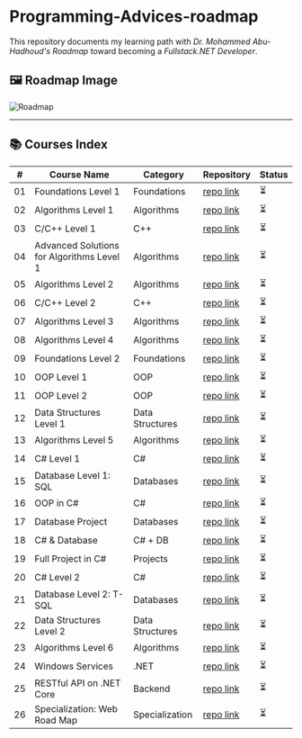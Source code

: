 # Programming-Advices-roadmap
This repository documents my learning path with *Dr. Mohammed Abu-Hadhoud's Roadmap* toward becoming a *Fullstack.NET Developer*.

## 🖼 Roadmap Image
![Roadmap](ProgrammingAdvices%20-%20RoadMap.png)

---

## 📚 Courses Index
| #  | Course Name | Category | Repository | Status |
|----|-------------|----------|------------|--------|
| 01 | Foundations Level 1 | Foundations | [repo link](https://github.com/haidyhashish/01---Programming-Foundations---Level-1) | ⏳ |
| 02 | Algorithms Level 1 | Algorithms | [repo link](https://github.com/YOUR_USERNAME/roadmap-algorithms-level-1) | ⏳ |
| 03 | C/C++ Level 1 | C++ | [repo link](https://github.com/YOUR_USERNAME/roadmap-cpp-level-1) | ⏳ |
| 04 | Advanced Solutions for Algorithms Level 1 | Algorithms | [repo link](https://github.com/YOUR_USERNAME/roadmap-advanced-algorithms-s1) | ⏳ |
| 05 | Algorithms Level 2 | Algorithms | [repo link](https://github.com/YOUR_USERNAME/roadmap-algorithms-level-2) | ⏳ |
| 06 | C/C++ Level 2 | C++ | [repo link](https://github.com/YOUR_USERNAME/roadmap-cpp-level-2) | ⏳ |
| 07 | Algorithms Level 3 | Algorithms | [repo link](https://github.com/YOUR_USERNAME/roadmap-algorithms-level-3) | ⏳ |
| 08 | Algorithms Level 4 | Algorithms | [repo link](https://github.com/YOUR_USERNAME/roadmap-algorithms-level-4) | ⏳ |
| 09 | Foundations Level 2 | Foundations | [repo link](https://github.com/YOUR_USERNAME/roadmap-foundations-level-2) | ⏳ |
| 10 | OOP Level 1 | OOP | [repo link](https://github.com/YOUR_USERNAME/roadmap-oop-level-1) | ⏳ |
| 11 | OOP Level 2 | OOP | [repo link](https://github.com/YOUR_USERNAME/roadmap-oop-level-2) | ⏳ |
| 12 | Data Structures Level 1 | Data Structures | [repo link](https://github.com/YOUR_USERNAME/roadmap-data-structures-level-1) | ⏳ |
| 13 | Algorithms Level 5 | Algorithms | [repo link](https://github.com/YOUR_USERNAME/roadmap-algorithms-level-5) | ⏳ |
| 14 | C# Level 1 | C# | [repo link](https://github.com/YOUR_USERNAME/roadmap-csharp-level-1) | ⏳ |
| 15 | Database Level 1: SQL | Databases | [repo link](https://github.com/YOUR_USERNAME/roadmap-sql-level-1) | ⏳ |
| 16 | OOP in C# | C# | [repo link](https://github.com/YOUR_USERNAME/roadmap-oop-in-csharp) | ⏳ |
| 17 | Database Project | Databases | [repo link](https://github.com/YOUR_USERNAME/roadmap-database-project) | ⏳ |
| 18 | C# & Database | C# + DB | [repo link](https://github.com/YOUR_USERNAME/roadmap-csharp-and-database) | ⏳ |
| 19 | Full Project in C# | Projects | [repo link](https://github.com/YOUR_USERNAME/roadmap-full-csharp-project) | ⏳ |
| 20 | C# Level 2 | C# | [repo link](https://github.com/YOUR_USERNAME/roadmap-csharp-level-2) | ⏳ |
| 21 | Database Level 2: T-SQL | Databases | [repo link](https://github.com/YOUR_USERNAME/roadmap-tsql-level-2) | ⏳ |
| 22 | Data Structures Level 2 | Data Structures | [repo link](https://github.com/YOUR_USERNAME/roadmap-data-structures-level-2) | ⏳ |
| 23 | Algorithms Level 6 | Algorithms | [repo link](https://github.com/YOUR_USERNAME/roadmap-algorithms-level-6) | ⏳ |
| 24 | Windows Services | .NET | [repo link](https://github.com/YOUR_USERNAME/roadmap-windows-services) | ⏳ |
| 25 | RESTful API on .NET Core | Backend | [repo link](https://github.com/YOUR_USERNAME/roadmap-dotnetcore-rest-api) | ⏳ |
| 26 | Specialization: Web Road Map | Specialization | [repo link](https://github.com/YOUR_USERNAME/roadmap-specialization-web) | ⏳ |

